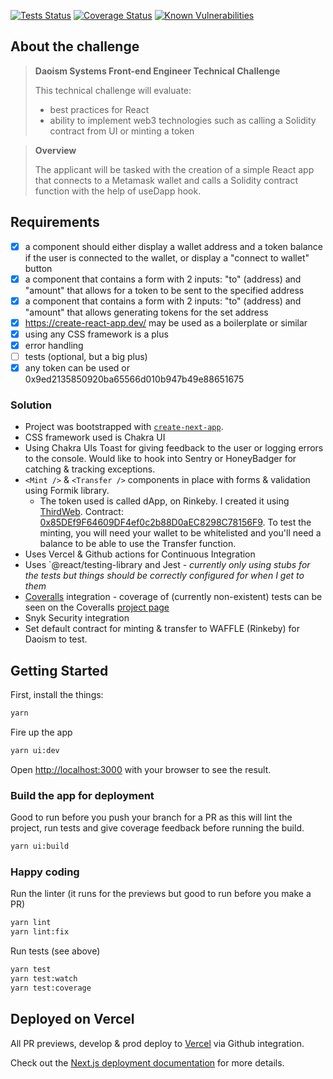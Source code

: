 [![Tests Status](https://github.com/luxumbra/daoism-dapp/actions/workflows/main.yml/badge.svg)](https://github.com/luxumbra/daoism-dapp/actions/workflows/main.yml)
[![Coverage Status](https://coveralls.io/repos/github/luxumbra/daoism-dapp/badge.svg)](https://coveralls.io/github/luxumbra/daoism-dapp)
[![Known Vulnerabilities](https://snyk.io/test/github/luxumbra/daoism-dapp/badge.svg)](https://snyk.io/test/github/luxumbra/daoism-dapp)


## About the challenge
> **Daoism Systems Front-end Engineer Technical Challenge**
>
> This technical challenge will evaluate:
> - best practices for React
> - ability to implement web3 technologies such as calling a Solidity contract from UI or minting a token

> **Overview**
>
> The applicant will be tasked with the creation of a simple React app that connects to a Metamask wallet and calls a Solidity contract function with the help of useDapp hook.

## Requirements
- [X] a <Profile /> component should either display a wallet address and a token balance if the user is connected to the wallet, or display a "connect to wallet" button
- [X] a <Transfer /> component that contains a form with 2 inputs: "to" (address) and "amount" that allows for a token to be sent to the specified address
- [X] a <Mint /> component that contains a form with 2 inputs: "to" (address) and "amount" that allows generating tokens for the set address
- [X] https://create-react-app.dev/ may be used as a boilerplate or similar
- [X] using any CSS framework is a plus
- [X] error handling
- [ ] tests (optional, but a big plus)
- [X] any token can be used or 0x9ed2135850920ba65566d010b947b49e88651675

### Solution
- Project was bootstrapped with [`create-next-app`](https://github.com/vercel/next.js/tree/canary/packages/create-next-app).
- CSS framework used is Chakra UI
- Using Chakra UIs Toast for giving feedback to the user or logging errors to the console. Would like to hook into Sentry or HoneyBadger for catching & tracking exceptions.
- `<Mint />` & `<Transfer />` components in place with forms & validation using Formik library.
  - The token used is called dApp, on Rinkeby. I created it using [ThirdWeb](https://thirdweb.com/). Contract: [0x85DEf9F64609DF4ef0c2b88D0aEC8298C78156F9](https://rinkeby.etherscan.io/address/0x85def9f64609df4ef0c2b88d0aec8298c78156f9). To test the minting, you will need your wallet to be whitelisted and you'll need a balance to be able to use the Transfer function.
- Uses Vercel & Github actions for Continuous Integration
- Uses `@react/testing-library and Jest - *currently only using stubs for the tests but things should be correctly configured for when I get to them*
- [Coveralls](https://coveralls.io) integration - coverage of (currently non-existent) tests can be seen on the Coveralls [project page](https://coveralls.io/github/luxumbra/daoism-dapp)
- Snyk Security integration
- Set default contract for minting & transfer to WAFFLE (Rinkeby) for Daoism to test.


## Getting Started

First, install the things:

```bash
yarn
```

Fire up the app
```bash
yarn ui:dev
```
Open [http://localhost:3000](http://localhost:3000) with your browser to see the result.


### Build the app for deployment
Good to run before you push your branch for a PR as this will lint the project, run tests and give coverage feedback before running the build.

```bash
yarn ui:build
```

### Happy coding
Run the linter (it runs for the previews but good to run before you make a PR)
```bash
yarn lint
yarn lint:fix
```

Run tests (see above)
```bash
yarn test
yarn test:watch
yarn test:coverage
```

## Deployed on Vercel
All PR previews, develop & prod deploy to [Vercel](https://vercel.com) via Github integration.

Check out the [Next.js deployment documentation](https://nextjs.org/docs/deployment) for more details.
